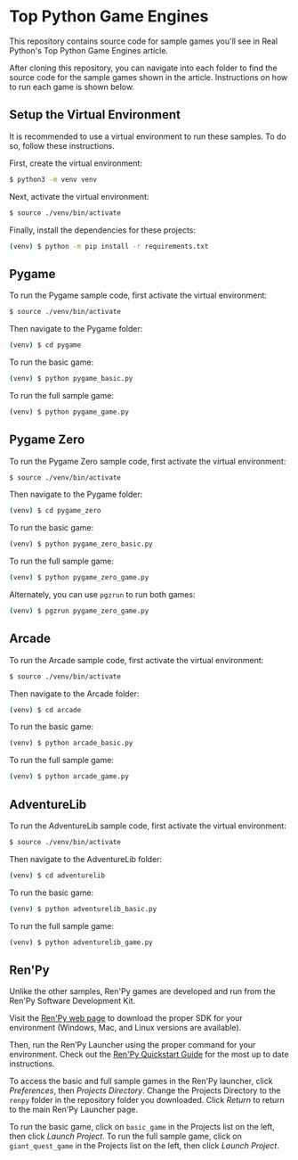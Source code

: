 # Top Python Game Engines

This repository contains source code for sample games you'll see in Real Python's Top Python Game Engines article.

After cloning this repository, you can navigate into each folder to find the source code for the sample games shown in the article. Instructions on how to run each game is shown below.

## Setup the Virtual Environment

It is recommended to use a virtual environment to run these samples. To do so, follow these instructions.

First, create the virtual environment:

```bash
$ python3 -m venv venv
```

Next, activate the virtual environment:

```bash
$ source ./venv/bin/activate
```

Finally, install the dependencies for these projects:

```bash
(venv) $ python -m pip install -r requirements.txt
```

## Pygame

To run the Pygame sample code, first activate the virtual environment:

```bash
$ source ./venv/bin/activate
```

Then navigate to the Pygame folder:

```bash
(venv) $ cd pygame
```

To run the basic game:

```bash
(venv) $ python pygame_basic.py
```

To run the full sample game:

```bash
(venv) $ python pygame_game.py
```

## Pygame Zero

To run the Pygame Zero sample code, first activate the virtual environment:

```bash
$ source ./venv/bin/activate
```

Then navigate to the Pygame folder:

```bash
(venv) $ cd pygame_zero
```

To run the basic game:

```bash
(venv) $ python pygame_zero_basic.py
```

To run the full sample game:

```bash
(venv) $ python pygame_zero_game.py
```

Alternately, you can use `pgzrun` to run both games:

```bash
(venv) $ pgzrun pygame_zero_game.py
```

## Arcade

To run the Arcade sample code, first activate the virtual environment:

```bash
$ source ./venv/bin/activate
```

Then navigate to the Arcade folder:

```bash
(venv) $ cd arcade
```

To run the basic game:

```bash
(venv) $ python arcade_basic.py
```

To run the full sample game:

```bash
(venv) $ python arcade_game.py
```

## AdventureLib

To run the AdventureLib sample code, first activate the virtual environment:

```bash
$ source ./venv/bin/activate
```

Then navigate to the AdventureLib folder:

```bash
(venv) $ cd adventurelib
```

To run the basic game:

```bash
(venv) $ python adventurelib_basic.py
```

To run the full sample game:

```bash
(venv) $ python adventurelib_game.py
```
## Ren'Py

Unlike the other samples, Ren'Py games are developed and run from the Ren'Py Software Development Kit.

Visit the [Ren'Py web page](https://www.renpy.org/) to download the proper SDK for your environment (Windows, Mac, and Linux versions are available).

Then, run the Ren'Py Launcher using the proper command for your environment. Check out the [Ren'Py Quickstart Guide](https://www.renpy.org/doc/html/quickstart.html#the-ren-py-launcher) for the most up to date instructions.

To access the basic and full sample games in the Ren'Py launcher, click _Preferences_, then _Projects Directory_. Change the Projects Directory to the `renpy` folder in the repository folder you downloaded. Click _Return_ to return to the main Ren'Py Launcher page.

To run the basic game, click on `basic_game` in the Projects list on the left, then click _Launch Project_.
To run the full sample game, click on `giant_quest_game` in the Projects list on the left, then click _Launch Project_.


